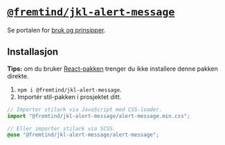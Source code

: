 # [`@fremtind/jkl-alert-message`](https://jokul.fremtind.no/komponenter/alertmessage)

Se portalen for [bruk og prinsipper](https://jokul.fremtind.no/komponenter/alertmessage).

## Installasjon

**Tips:** om du bruker [React-pakken](../alert-message-react/) trenger du ikke installere denne pakken direkte.

1. `npm i @fremtind/jkl-alert-message`.
2. Importér stil-pakken i prosjektet ditt.

```js
// Importer stilark via JavaScript med CSS-loader.
import "@fremtind/jkl-alert-message/alert-message.min.css";
```

```scss
// Eller importer stilark via SCSS.
@use "@fremtind/jkl-alert-message/alert-message";
```
